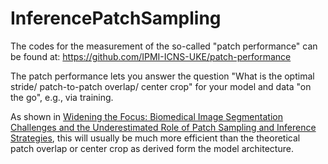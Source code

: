# InferencePatchSampling

The codes for the measurement of the so-called "patch performance" can be found at: https://github.com/IPMI-ICNS-UKE/patch-performance

The patch performance lets you answer the question "What is the optimal stride/ patch-to-patch overlap/ center crop" for your model and data "on the go", e.g., via training. 

As shown in [Widening the Focus: Biomedical Image Segmentation Challenges and the Underestimated Role of Patch Sampling and Inference Strategies](https://rdcu.be/cbiyL), this will usually be much more efficient than the theoretical patch overlap or center crop as derived form the model architecture.
